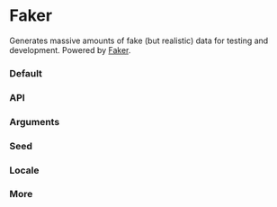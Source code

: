 # Faker

Generates massive amounts of fake (but realistic) data for testing and development. Powered by [Faker](https://fakerjs.dev/).

<Playground />

<Usage />

<Api />

<GlobalConfig />

<Examples />

### Default

<Example value="default" />

### API

<Example value="api" />

### Arguments

<Example value="arguments" />

### Seed

<Example value="seed" />

### Locale

<Example value="locale" />

### More

<Example value="more" />

<Checklist 
    accessibility={false}
    bidirectionality="N/A"
    cssParts="N/A"
    cssVariables="N/A"
    documentation={true}
    examples={true}
    events="N/A"
    keyboard="N/A"
    methods="N/A"
    playground={false}
    properties={true}
    skeleton={false}
    slots="N/A"
/>

<LastModified />

